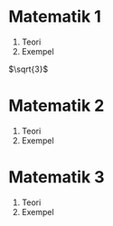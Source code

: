 # Matematik 1

1. Teori
2. Exempel

$\sqrt{3}$

# Matematik 2

1. Teori
2. Exempel

# Matematik 3

1. Teori
2. Exempel

